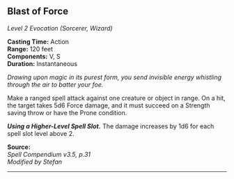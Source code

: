 ## Blast of Force
*Level 2 Evocation (Sorcerer, Wizard)*

**Casting Time:** Action  
**Range:** 120 feet  
**Components:** V, S  
**Duration:** Instantaneous

*Drawing upon magic in its purest form, you send invisible energy whistling through the air to batter your foe.*

Make a ranged spell attack against one creature or object in range. On a hit, the target takes 5d6 Force damage, and it must succeed on a Strength saving throw or have the Prone condition.

***Using a Higher-Level Spell Slot.*** The damage increases by 1d6 for each spell slot level above 2.

**Source:**  
*Spell Compendium v3.5, p.31*  
*Modified by Stefan*  


---